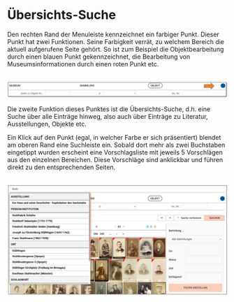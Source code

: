 # Übersichts-Suche

Den rechten Rand der Menuleiste kennzeichnet ein farbiger Punkt. Dieser Punkt hat zwei Funktionen. Seine Farbigkeit verrät, zu welchem Bereich die aktuell aufgerufene Seite gehört. So ist zum Beispiel die Objektbearbeitung durch einen blauen Punkt gekennzeichnet, die Bearbeitung von Museumsinformationen durch einen roten Punkt etc.

 ![](../../assets/musdb/sucheueberalles.png)

Die zweite Funktion dieses Punktes ist die Übersichts-Suche, d.h. eine Suche über alle Einträge hinweg, also auch über Einträge zu Literatur, Ausstellungen, Objekte etc.

Ein Klick auf den Punkt (egal, in welcher Farbe er sich präsentiert) blendet am oberen Rand eine Suchleiste ein. Sobald dort mehr als zwei Buchstaben eingetippt wurden erscheint eine Vorschlagsliste mit jeweils 5 Vorschlägen aus den einzelnen Bereichen. Diese Vorschläge sind anklickbar und führen direkt zu den entsprechenden Seiten.

 ![](../../assets/musdb/uebersichtssuche.jpg)